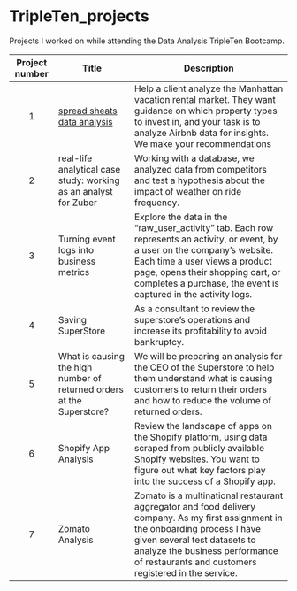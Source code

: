 # TripleTen_projects 
Projects I worked on while attending the Data Analysis TripleTen Bootcamp.


| Project number | Title | Description |
| :-----------: | ----------- |----------- |
| 1 | [spread sheats data analysis](https://docs.google.com/spreadsheets/d/1T4WaIaGieVHHyCWzJsseBx96-p7G2u9xqV1dl3o5lP0/edit?gid=1239037724#gid=1239037724)| Help a client analyze the Manhattan vacation rental market. They want guidance on which property types to invest in, and your task is to analyze Airbnb data for insights. We make your recommendations|
| 2 | real-life analytical case study: working as an analyst for Zuber| Working with a database, we analyzed data from competitors and test a hypothesis about the impact of weather on ride frequency. |
| 3 | Turning event logs into business metrics | Explore the data in the “raw_user_activity” tab. Each row represents an activity, or event, by a user on the company’s website. Each time a user views a product page, opens their shopping cart, or completes a purchase, the event is captured in the activity logs. |
| 4 | Saving SuperStore | As a consultant to review the superstore’s operations and increase its profitability to avoid bankruptcy.|
| 5 | What is causing the high number of returned orders at the Superstore?  |We will be preparing an analysis for the CEO of the Superstore to help them understand what is causing customers to return their orders and how to reduce the volume of returned orders.|
| 6 | Shopify App Analysis |Review the landscape of apps on the Shopify platform, using data scraped from publicly available Shopify websites. You want to figure out what key factors play into the success of a Shopify app.|
| 7 | Zomato Analysis |Zomato is a multinational restaurant aggregator and food delivery company. As my first assignment in the onboarding process I have given several test datasets to analyze the business performance of restaurants and customers registered in the service. |
